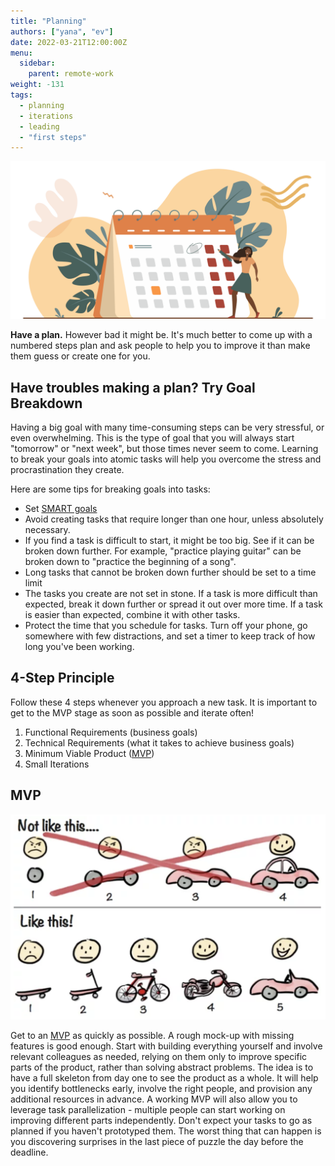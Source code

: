 ```yaml
---
title: "Planning"
authors: ["yana", "ev"]
date: 2022-03-21T12:00:00Z
menu:
  sidebar:
    parent: remote-work
weight: -131
tags:
  - planning
  - iterations
  - leading
  - "first steps"
---
```


![Planning](/img/remote-work/planning.png)

**Have a plan.** However bad it might be. It's much better to come up with a numbered steps plan and ask people to help you to improve it than make them guess or create one for you.

## Have troubles making a plan? Try Goal Breakdown

Having a big goal with many time-consuming steps can be very stressful, or even overwhelming. This is the type of goal that you will always start "tomorrow" or "next week", but those times never seem to come. Learning to break your goals into atomic tasks will help you overcome the stress and procrastination they create.

Here are some tips for breaking goals into tasks:

- Set [SMART goals](https://www.techrepublic.com/article/use-smart-goals-to-launch-management-by-objectives-plan/)
- Avoid creating tasks that require longer than one hour, unless absolutely necessary.
- If you find a task is difficult to start, it might be too big. See if it can be broken down further. For example, "practice playing guitar" can be broken down to "practice the beginning of a song".
- Long tasks that cannot be broken down further should be set to a time limit
- The tasks you create are not set in stone. If a task is more difficult than expected, break it down further or spread it out over more time. If a task is easier than expected, combine it with other tasks.
- Protect the time that you schedule for tasks. Turn off your phone, go somewhere with few distractions, and set a timer to keep track of how long you've been working.

## 4-Step Principle

Follow these 4 steps whenever you approach a new task. It is important to get to the MVP stage as soon as possible and iterate often!

1. Functional Requirements (business goals)
1. Technical Requirements (what it takes to achieve business goals)
1. Minimum Viable Product ([MVP](#mvp))
1. Small Iterations

## MVP

![Minimum Viable Product](/img/mvp.png)

Get to an [MVP](https://en.wikipedia.org/wiki/Minimum_viable_product) as quickly as possible. A rough mock-up with missing features is good enough. Start with building everything yourself and involve relevant colleagues as needed, relying on them only to improve specific parts of the product, rather than solving abstract problems. The idea is to have a full skeleton from day one to see the product as a whole. It will help you identify bottlenecks early, involve the right people, and provision any additional resources in advance. A working MVP will also allow you to leverage task parallelization - multiple people can start working on improving different parts independently. Don't expect your tasks to go as planned if you haven't prototyped them. The worst thing that can happen is you discovering surprises in the last piece of puzzle the day before the deadline.
